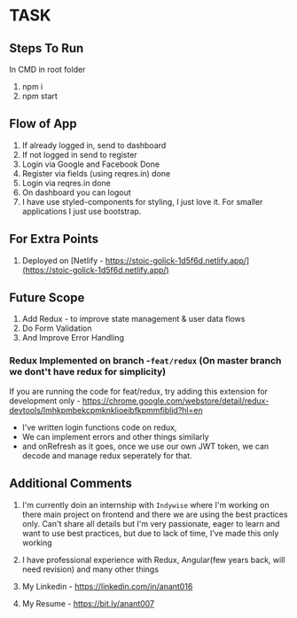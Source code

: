 # TASK

## Steps To Run

In CMD in root folder

1. npm i
2. npm start

## Flow of App

1. If already logged in, send to dashboard
2. If not logged in send to register
3. Login via Google and Facebook Done
4. Register via fields (using reqres.in) done
5. Login via reqres.in done
6. On dashboard you can logout
7. I have use styled-components for styling, I just love it. For smaller applications I just use bootstrap.

## For Extra Points

1. Deployed on [Netlify - https://stoic-golick-1d5f6d.netlify.app/](https://stoic-golick-1d5f6d.netlify.app/)

## Future Scope

1. Add Redux - to improve state management & user data flows
2. Do Form Validation
3. And Improve Error Handling

### Redux Implemented on branch -`feat/redux` (On master branch we dont't have redux for simplicity)

If you are running the code for feat/redux, try adding this extension for development only - https://chrome.google.com/webstore/detail/redux-devtools/lmhkpmbekcpmknklioeibfkpmmfibljd?hl=en

- I've written login functions code on redux,
- We can implement errors and other things similarly
- and onRefresh as it goes, once we use our own JWT token, we can decode and manage redux seperately for that.

## Additional Comments

1. I'm currently doin an internship with `Indywise` where I'm working on there main project on frontend and there we are using the best practices only. Can't share all details but I'm very passionate, eager to learn and want to use best practices, but due to lack of time, I've made this only working

2. I have professional experience with Redux, Angular(few years back, will need revision) and many other things

3. My Linkedin - https://linkedin.com/in/anant016

4. My Resume - https://bit.ly/anant007

